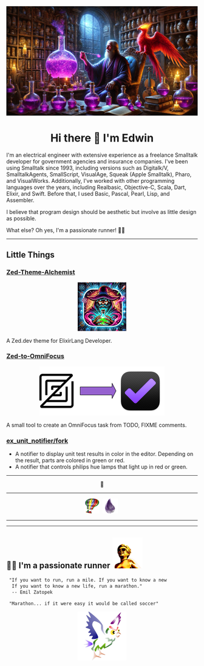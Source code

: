 <div id="header" align="center">
  <img src="https://github.com/Fulnir/Fulnir/blob/main/Alchemist-Red-Phoenix.png" />
  
  # Hi there 👋 I'm Edwin
  
</div>

I'm an electrical engineer with extensive experience as a freelance Smalltalk developer for government agencies and insurance companies. I've been using Smalltalk since 1993, including versions such as Digitalk/V, SmalltalkAgents, SmallScript, VisualAge, Squeak (Apple Smalltalk), Pharo, and VisualWorks. Additionally, I've worked with other programming languages over the years, including Realbasic, Objective-C, Scala, Dart, Elixir, and Swift. Before that, I used Basic, Pascal, Pearl, Lisp, and Assembler.

I believe that program design should be aesthetic but involve as little design as possible.

What else? Oh yes, I'm a passionate runner! 🏃‍♂️

---

## Little Things

### [Zed-Theme-Alchemist](https://github.com/Fulnir/zed-theme-alchemist/)

<div id="badges" align="center">
  <a href="https://github.com/Fulnir/zed-theme-alchemist/">
    <img src="https://github.com/Fulnir/zed-theme-alchemist/blob/main/logo.png" alt="Zed-Theme-Alchemist"/>
  </a>
</div>

A Zed.dev theme for ElixirLang Developer.

### [Zed-to-OmniFocus](https://github.com/Fulnir/zed_to_omnifocus)

<div id="badges" align="center">
  <a href="https://github.com/Fulnir/zed-theme-alchemist/">
    <img src="https://github.com/Fulnir/Fulnir/blob/main/zed_of.png" alt="Zed-to-OmniFocus"/>
  </a>
</div>

A small tool to create an OmniFocus task from TODO, FIXME comments.

### [ex_unit_notifier/fork](https://github.com/Fulnir/ex_unit_notifier)

- A notifier to display unit test results in color in the editor. Depending on the result, parts are colored in green or red.
- A notifier that controls philips hue lamps that light up in red or green.


---

<div id="badges" align="center" >

  
  <a href="https://bsky.app/profile/edwins.cloud" style="text-decoration:none;" >
    🦋
  </a>
</div>

---

<div align="center">
  <img src="https://github.com/Fulnir/Fulnir/blob/main/Balloon.png" title="Smalltalk" alt="Smalltalk" width="40" height="40"/>&nbsp;
  <img src="https://github.com/devicons/devicon/blob/master/icons/elixir/elixir-original.svg" title="Elixir" alt="Elixir" width="40" height="40"/>&nbsp;
</div>

---


---

## 🏃🏻 I'm a passionate runner <img src="https://github.com/Fulnir/Fulnir/blob/main/edwin_runner.png" width="80"/>


```
 "If you want to run, run a mile. If you want to know a new 
  If you want to know a new life, run a marathon."
  -- Emil Zatopek 
```

```
 "Marathon... if it were easy it would be called soccer"
```

<div id="header" align="center">
   <img src="https://github.com/Fulnir/Fulnir/blob/main/Archimedes_1024.png" width="128"/>
</div>


